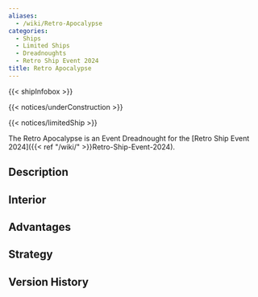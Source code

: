 ```yaml
---
aliases:
  - /wiki/Retro-Apocalypse
categories:
  - Ships
  - Limited Ships
  - Dreadnoughts
  - Retro Ship Event 2024
title: Retro Apocalypse
---
```


{{< shipInfobox >}}

{{< notices/underConstruction >}}

{{< notices/limitedShip >}}

The Retro Apocalypse is an Event Dreadnought for the [Retro Ship Event 2024]({{< ref "/wiki/" >}}Retro-Ship-Event-2024).

## Description

## Interior

## Advantages

## Strategy

## Version History
